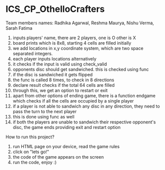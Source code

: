 # ICS_CP_OthelloCrafters
Team members names: Radhika Agarwal, Reshma Maurya, Nishu Verma, Sarah Fatima

1. inputs players' name, there are 2 players, one is O other is X
2. board prints which is 8x8, starting 4 cells are filled initially
3. we add locations in x,y coordinate system, which are two space separated integers.
4. each player inputs locations alternatively
5. it checks if the input is valid using check_valid
6. opponents disc should get sandwiched. this is checked using func
7. if the disc is sandwiched it gets flipped
8. the func is called 8 times, to check in 8 directions
9. declare result checks if the total 64 cells are filled
10. through this, we get an option to restart or exit
11. apart from other options of ending game, there is a function endgame which checks if all the cells are occupied by a single player
12. if a player is not able to sandwich any disc in any direction, they need to pass the turn to the next player
13. this is done using func as well
14. if both the players are unable to sandwich their respective opponent's disc, the game ends providing exit and restart option

How to run this project?
1. run HTML page on your device, read the game rules
2. click on "lets go!"
3. the code of the game appears on the screen
4. run the code, enjoy :)  
